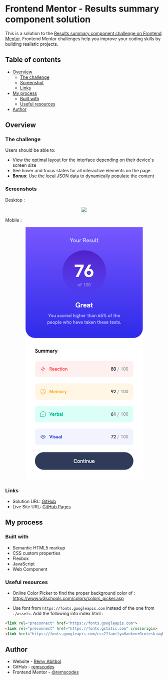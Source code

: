 # Frontend Mentor - Results summary component solution

This is a solution to
the [Results summary component challenge on Frontend Mentor](https://www.frontendmentor.io/challenges/results-summary-component-CE_K6s0maV).
Frontend Mentor challenges help you improve your coding skills by building realistic projects.

## Table of contents

- [Overview](#overview)
    - [The challenge](#the-challenge)
    - [Screenshot](#screenshot)
    - [Links](#links)
- [My process](#my-process)
    - [Built with](#built-with)
    - [Useful resources](#useful-resources)
- [Author](#author)

## Overview

### The challenge

Users should be able to:

- View the optimal layout for the interface depending on their device's screen size
- See hover and focus states for all interactive elements on the page
- **Bonus**: Use the local JSON data to dynamically populate the content

### Screenshots

Desktop :

<div align="center">

![](./screenshots/desktop-design.png)

</div>

Mobile :

<div align="center">

![](./screenshots/mobile-design.png)

</div> 

### Links

- Solution URL: [GitHub](https://github.com/remscodes/frontend-mentor-challenges/tree/main/newbie/results-summary-component)
- Live Site URL: [GitHub Pages](https://remscodes.github.io/frontend-mentor-challenges/newbie/results-summary-component)

## My process

### Built with

- Semantic HTML5 markup
- CSS custom properties
- Flexbox
- JavaScript
- Web Component

### Useful resources

- Online Color Picker to find the proper background color of : https://www.w3schools.com/colors/colors_picker.asp

- Use font from `https://fonts.googleapis.com` instead of the one from `./assets`. Add the following into index.html :
```html
<link rel="preconnect" href="https://fonts.googleapis.com">
<link rel="preconnect" href="https://fonts.gstatic.com" crossorigin>
<link href="https://fonts.googleapis.com/css2?family=Hanken+Grotesk:wght@500;700;800&display=swap" rel="stylesheet">
```

## Author

- Website - [Rémy Abitbol](https://portfolio.rems.dev)
- GitHub - [remscodes](https://github.com/remscodes)
- Frontend Mentor - [@remscodes](https://www.frontendmentor.io/profile/remscodes)
